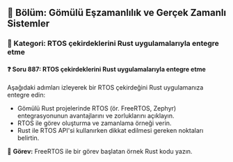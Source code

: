 ## 📘 Bölüm: Gömülü Eşzamanlılık ve Gerçek Zamanlı Sistemler  
### 🔹 Kategori: RTOS çekirdeklerini Rust uygulamalarıyla entegre etme  
#### ❓ Soru 887: RTOS çekirdeklerini Rust uygulamalarıyla entegre etme

Aşağıdaki adımları izleyerek bir RTOS çekirdeğini Rust uygulamanıza entegre edin:

- Gömülü Rust projelerinde RTOS (ör. FreeRTOS, Zephyr) entegrasyonunun avantajlarını ve zorluklarını açıklayın.
- RTOS ile görev oluşturma ve zamanlama örneği verin.
- Rust ile RTOS API'si kullanırken dikkat edilmesi gereken noktaları belirtin.

🔧 **Görev:** FreeRTOS ile bir görev başlatan örnek Rust kodu yazın.
